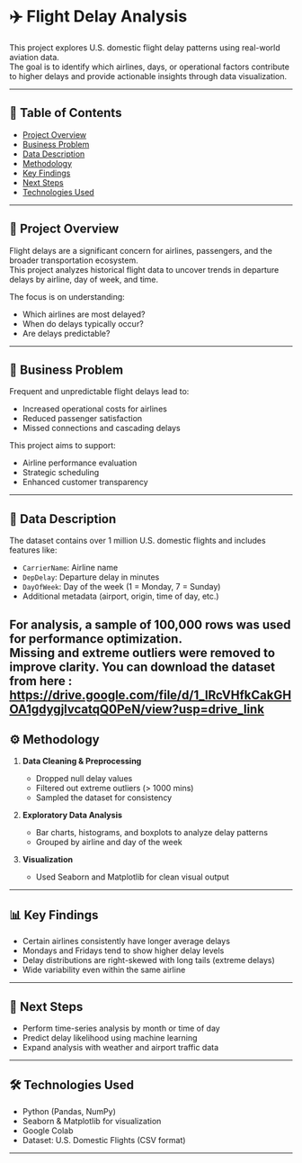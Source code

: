 # ✈️ Flight Delay Analysis

This project explores U.S. domestic flight delay patterns using real-world aviation data.  
The goal is to identify which airlines, days, or operational factors contribute to higher delays and provide actionable insights through data visualization.

---

## 📑 Table of Contents
- [Project Overview](#project-overview)
- [Business Problem](#business-problem)
- [Data Description](#data-description)
- [Methodology](#methodology)
- [Key Findings](#key-findings)
- [Next Steps](#next-steps)
- [Technologies Used](#technologies-used)


---

## 📌 Project Overview

Flight delays are a significant concern for airlines, passengers, and the broader transportation ecosystem.  
This project analyzes historical flight data to uncover trends in departure delays by airline, day of week, and time.

The focus is on understanding:
- Which airlines are most delayed?
- When do delays typically occur?
- Are delays predictable?

---

## 🧩 Business Problem

Frequent and unpredictable flight delays lead to:
- Increased operational costs for airlines
- Reduced passenger satisfaction
- Missed connections and cascading delays

This project aims to support:
- Airline performance evaluation
- Strategic scheduling
- Enhanced customer transparency

---

## 🧾 Data Description

The dataset contains over 1 million U.S. domestic flights and includes features like:
- `CarrierName`: Airline name
- `DepDelay`: Departure delay in minutes
- `DayOfWeek`: Day of the week (1 = Monday, 7 = Sunday)
- Additional metadata (airport, origin, time of day, etc.)

For analysis, a sample of 100,000 rows was used for performance optimization.  
Missing and extreme outliers were removed to improve clarity.
You can download the dataset from here : https://drive.google.com/file/d/1_lRcVHfkCakGHOA1gdygjlvcatqQ0PeN/view?usp=drive_link
---

## ⚙️ Methodology

1. **Data Cleaning & Preprocessing**
   - Dropped null delay values
   - Filtered out extreme outliers (> 1000 mins)
   - Sampled the dataset for consistency

2. **Exploratory Data Analysis**
   - Bar charts, histograms, and boxplots to analyze delay patterns
   - Grouped by airline and day of the week

3. **Visualization**
   - Used Seaborn and Matplotlib for clean visual output

---

## 📊 Key Findings

- Certain airlines consistently have longer average delays
- Mondays and Fridays tend to show higher delay levels
- Delay distributions are right-skewed with long tails (extreme delays)
- Wide variability even within the same airline

---

## 🔮 Next Steps

- Perform time-series analysis by month or time of day
- Predict delay likelihood using machine learning
- Expand analysis with weather and airport traffic data

---

## 🛠 Technologies Used

- Python (Pandas, NumPy)
- Seaborn & Matplotlib for visualization
- Google Colab
- Dataset: U.S. Domestic Flights (CSV format)

---


